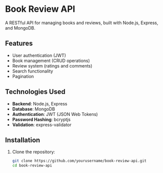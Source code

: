 # Book Review API

A RESTful API for managing books and reviews, built with Node.js, Express, and MongoDB.

## Features

- User authentication (JWT)
- Book management (CRUD operations)
- Review system (ratings and comments)
- Search functionality
- Pagination

## Technologies Used

- **Backend**: Node.js, Express
- **Database**: MongoDB
- **Authentication**: JWT (JSON Web Tokens)
- **Password Hashing**: bcryptjs
- **Validation**: express-validator

## Installation

1. Clone the repository:
   ```bash
   git clone https://github.com/yourusername/book-review-api.git
   cd book-review-api